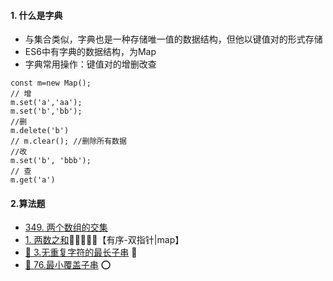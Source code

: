 #### 1. 什么是字典

* 与集合类似，字典也是一种存储唯一值的数据结构，但他以键值对的形式存储
* ES6中有字典的数据结构，为Map
* 字典常用操作：键值对的增删改查
```
const m=new Map();
// 增
m.set('a','aa');
m.set('b','bb');
//删
m.delete('b')
// m.clear(); //删除所有数据
//改
m.set('b', 'bbb');
// 查
m.get('a')
```

#### 2.算法题

* [349. 两个数组的交集](https://leetcode-cn.com/problems/intersection-of-two-arrays/)
* [1. 两数之和](https://leetcode-cn.com/problems/two-sum/)🌟🌟🌟🌟🌟【有序-双指针|map】  
* [🧡 3.无重复字符的最长子串](https://leetcode-cn.com/problems/longest-substring-without-repeating-characters/) 📌
* [💜 76.最小覆盖子串](https://leetcode-cn.com/problems/minimum-window-substring/) ⭕
